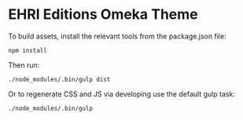 # EHRI Editions Omeka Theme

To build assets, install the relevant tools from the package.json file:

    npm install

Then run:

    ./node_modules/.bin/gulp dist

Or to regenerate CSS and JS via developing use the default gulp task:

    ./node_modules/.bin/gulp
